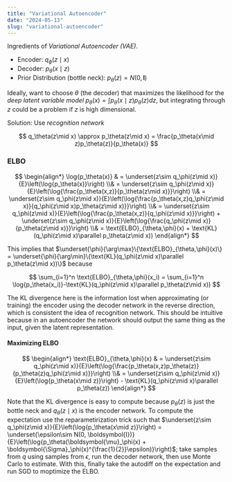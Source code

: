 ```yaml
---
title: "Variational Autoencoder"
date: "2024-05-13"
slug: "variational-autoencoder"
---
```


Ingredients of *Variational Autoencoder (VAE)*.

- Encoder: $q_\phi(z\mid x)$
- Decoder: $p_\theta(x\mid z)$
- Prior Distribution (bottle neck): $p_\theta(z) = N(0,\boldsymbol{I})$

Ideally, want to choose $\theta$ (the decoder) that maximizes the likelihood for the *deep latent variable model* $p_\theta(x) = \int p_\theta(x\mid z)p_\theta(z) dz$, but integrating through $z$ could be a problem if $z$ is high dimensional.

Solution: Use *recognition network*

$$
q_\theta(z\mid x) \approx p_\theta(z\mid x) = \frac{p_\theta(x\mid z)p_\theta(z)}{p_\theta(x)}
$$

### ELBO

$$
\begin{align*}
\log{p_\theta(x)} & = \underset{z\sim q_\phi(z\mid x)}{E}\left(\log{p_\theta(x)}\right)
\\& = \underset{z\sim q_\phi(z\mid x)}{E}\left(\log{\frac{p_\theta(x,z)}{p_\theta(z\mid x)}}\right)
\\& = \underset{z\sim q_\phi(z\mid x)}{E}\left(\log{\frac{p_\theta(x,z)q_\phi(z\mid x)}{q_\phi(z\mid x)p_\theta(z\mid x)}}\right)
\\& = \underset{z\sim q_\phi(z\mid x)}{E}\left(\log{\frac{p_\theta(x,z)}{q_\phi(z\mid x)}}\right) + \underset{z\sim q_\phi(z\mid x)}{E}\left(\log{\frac{q_\phi(z\mid x)}{p_\theta(z\mid x)}}\right)
\\& = \text{ELBO}_{\theta,\phi}(x) + \text{KL}(q_\phi(z\mid x)\parallel p_\theta(z\mid x))
\end{align*}
$$

This implies that $\underset{\phi}{\arg\max}\{\text{ELBO}_{\theta,\phi}(x)\} = \underset{\phi}{\arg\min}\{\text{KL}(q_\phi(z\mid x)\parallel p_\theta(z\mid x))\}$ because

$$
\sum_{i=1}^n \text{ELBO}_{\theta,\phi}(x_i) = \sum_{i=1}^n \log{p_\theta(x_i)}-\text{KL}(q_\phi(z\mid x)\parallel p_\theta(z\mid x))
$$

The KL divergence here is the information lost when approximating (or training) the encoder using the decoder network in the reverse direction, which is consistent the idea of recognition network. This should be intuitive because in an autoencoder the network should output the same thing as the input, given the latent representation.

#### Maximizing ELBO

$$
\begin{align*}
\text{ELBO}_{\theta,\phi}(x) & = \underset{z\sim q_\phi(z\mid x)}{E}\left(\log{\frac{p_\theta(x,z)p_\theta(z)}{p_\theta(z)q_\phi(z\mid x)}}\right)
\\& = 
\underset{z\sim q_\phi(z\mid x)}{E}\left(\log{p_\theta(x\mid z)}\right) - \text{KL}(q_\phi(z\mid x)\parallel p_\theta(z))
\end{align*}
$$

Note that the KL divergence is easy to compute because $p_\theta(z)$ is just the bottle neck and $q_\theta(z\mid x)$ is the encoder network. To compute the expectation use the reparametirization trick such that $\underset{z\sim q_\phi(z\mid x)}{E}\left(\log{p_\theta(x\mid z)}\right) = \underset{\epsilon\sim N(0, \boldsymbol{I})}{E}\left(\log{p_\theta(\boldsymbol{\mu}_\phi(x) + \boldsymbol{\Sigma}_\phi(x)^{\frac{1}{2}}\epsilon)}\right)$; take samples from $q$ using samples from $\epsilon$, run the decoder network, then use Monte Carlo to estimate. With this, finally take the autodiff on the expectation and run SGD to moptimize the ELBO.